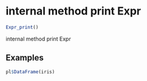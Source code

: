 # internal method print Expr

```r
Expr_print()
```

internal method print Expr

## Examples

```r
pl$DataFrame(iris)
```